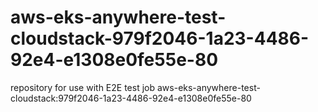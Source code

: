 # aws-eks-anywhere-test-cloudstack-979f2046-1a23-4486-92e4-e1308e0fe55e-80
repository for use with E2E test job aws-eks-anywhere-test-cloudstack:979f2046-1a23-4486-92e4-e1308e0fe55e-80
